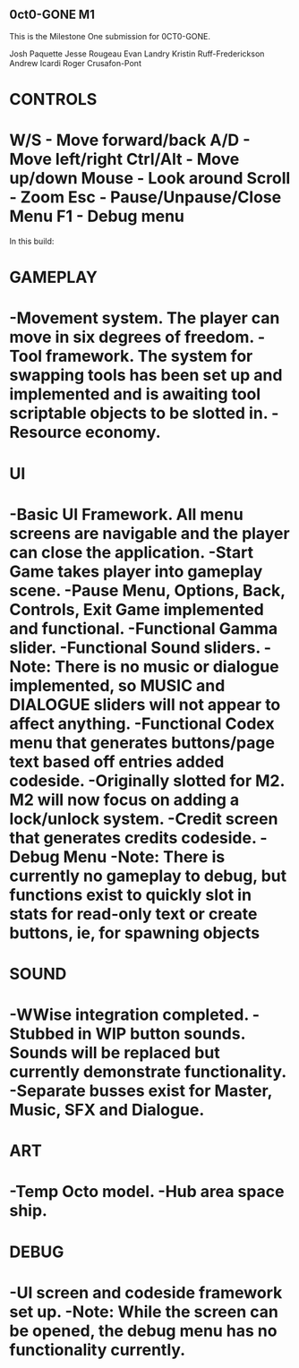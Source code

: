 0ct0-GONE M1
---------------------------------------------------

This is the Milestone One submission for 0CT0-GONE.

Josh Paquette			Jesse Rougeau
Evan Landry			Kristin Ruff-Frederickson
Andrew Icardi			Roger Crusafon-Pont

CONTROLS
===================
W/S - Move forward/back
A/D - Move left/right
Ctrl/Alt - Move up/down
Mouse - Look around
Scroll - Zoom
Esc - Pause/Unpause/Close Menu
F1 - Debug menu
====================

In this build:

GAMEPLAY
===================
-Movement system. The player can move in six degrees of freedom.
-Tool framework. The system for swapping tools has been set up and implemented and is awaiting tool scriptable objects to be slotted in.
-Resource economy.
===================

UI
===================
-Basic UI Framework. All menu screens are navigable and the player can close the application.
-Start Game takes player into gameplay scene.
-Pause Menu, Options, Back, Controls, Exit Game implemented and functional.
-Functional Gamma slider.
-Functional Sound sliders.
	-Note: There is no music or dialogue implemented, so MUSIC and DIALOGUE sliders will not appear to affect anything.
-Functional Codex menu that generates buttons/page text based off entries added codeside.
	-Originally slotted for M2. M2 will now focus on adding a lock/unlock system.
-Credit screen that generates credits codeside.
-Debug Menu
	-Note: There is currently no gameplay to debug, but functions exist to quickly slot in stats for read-only text or create buttons, ie, for spawning objects
===================

SOUND
===================
-WWise integration completed.
-Stubbed in WIP button sounds. Sounds will be replaced but currently demonstrate functionality.
-Separate busses exist for Master, Music, SFX and Dialogue.
===================

ART
===================
-Temp Octo model.
-Hub area space ship.
===================

DEBUG
===================
-UI screen and codeside framework set up.
	-Note: While the screen can be opened, the debug menu has no functionality currently.
===================
